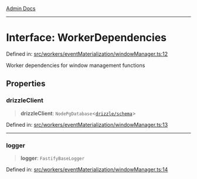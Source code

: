 [Admin Docs](/)

***

# Interface: WorkerDependencies

Defined in: [src/workers/eventMaterialization/windowManager.ts:12](https://github.com/gautam-divyanshu/talawa-api/blob/1d38acecd3e456f869683fb8dca035a5e42010d5/src/workers/eventMaterialization/windowManager.ts#L12)

Worker dependencies for window management functions

## Properties

### drizzleClient

> **drizzleClient**: `NodePgDatabase`\<[`drizzle/schema`](../../../../drizzle/schema/README.md)\>

Defined in: [src/workers/eventMaterialization/windowManager.ts:13](https://github.com/gautam-divyanshu/talawa-api/blob/1d38acecd3e456f869683fb8dca035a5e42010d5/src/workers/eventMaterialization/windowManager.ts#L13)

***

### logger

> **logger**: `FastifyBaseLogger`

Defined in: [src/workers/eventMaterialization/windowManager.ts:14](https://github.com/gautam-divyanshu/talawa-api/blob/1d38acecd3e456f869683fb8dca035a5e42010d5/src/workers/eventMaterialization/windowManager.ts#L14)
